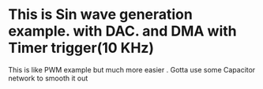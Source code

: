 # This is Sin wave generation example. with DAC. and DMA with Timer trigger(10 KHz)
This is like PWM example but much more easier . Gotta use some Capacitor network to smooth it out
